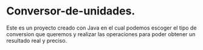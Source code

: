 # Conversor-de-unidades.
Este es un proyecto creado con Java en el cual podemos escoger el tipo de conversion que queremos y realizar las operaciones para poder obtener un resultado real y preciso.

